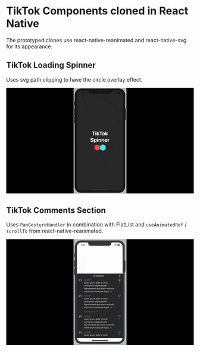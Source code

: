 # TikTok Components cloned in React Native

The prototyped clones use react-native-reanimated and react-native-svg for its appearance.

## TikTok Loading Spinner

Uses svg path clipping to have the circle overlay effect.

![](./.github/tiktok-preview.gif)

## TikTok Comments Section

Uses `PanGestureHandler` in combination with FlatList and `useAnimatedRef` / `scrollTo` from react-native-reanimated.

![](./.github/comments-preview.gif)

